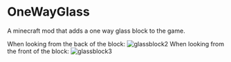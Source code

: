 # OneWayGlass

A minecraft mod that adds a one way glass block to the game.

When looking from the back of the block:
![glassblock2](https://user-images.githubusercontent.com/38599991/186814665-2ebaeff3-edac-45f0-aeaa-e42cb235c34c.png)
When looking from the front of the block:
![glassblock3](https://user-images.githubusercontent.com/38599991/186814966-8d76ea65-02c0-416e-8865-0f5857eff04f.png)
